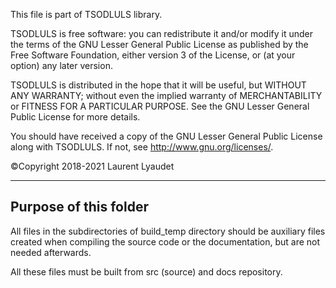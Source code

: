 This file is part of TSODLULS library.

TSODLULS is free software: you can redistribute it and/or modify
it under the terms of the GNU Lesser General Public License as published by
the Free Software Foundation, either version 3 of the License, or
(at your option) any later version.

TSODLULS is distributed in the hope that it will be useful,
but WITHOUT ANY WARRANTY; without even the implied warranty of
MERCHANTABILITY or FITNESS FOR A PARTICULAR PURPOSE.  See the
GNU Lesser General Public License for more details.

You should have received a copy of the GNU Lesser General Public License
along with TSODLULS.  If not, see <http://www.gnu.org/licenses/>.

©Copyright 2018-2021 Laurent Lyaudet

---------------------------------------------------------------------------
Purpose of this folder
---------------------------------------------------------------------------

All files in the subdirectories of build_temp directory should be
auxiliary files created when compiling the source code or the documentation,
but are not needed afterwards.

All these files must be built from src (source) and docs repository.

